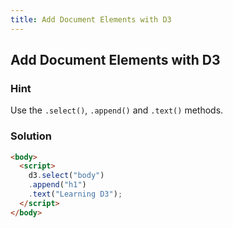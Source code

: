 ```yaml
---
title: Add Document Elements with D3
---
```

## Add Document Elements with D3

### Hint

Use the `.select()`, `.append()` and `.text()` methods.

### Solution

```html
<body>
  <script>
    d3.select("body")
    .append("h1")
    .text("Learning D3");
  </script>
</body>
```
